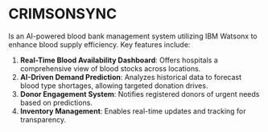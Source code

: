 # CRIMSONSYNC

Is an AI-powered blood bank management system utilizing IBM Watsonx to enhance blood supply efficiency. Key features include:

1. **Real-Time Blood Availability Dashboard**: Offers hospitals a comprehensive view of blood stocks across locations.
2. **AI-Driven Demand Prediction**: Analyzes historical data to forecast blood type shortages, allowing targeted donation drives.
3. **Donor Engagement System**: Notifies registered donors of urgent needs based on predictions.
4. **Inventory Management**: Enables real-time updates and tracking for transparency.
